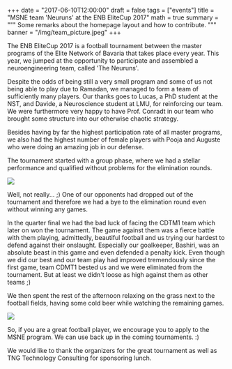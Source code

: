+++
date = "2017-06-10T12:00:00"
draft = false
tags = ["events"]
title = "MSNE team 'Neuruns' at the ENB EliteCup 2017" 
math = true
summary = """
Some remarks about the homepage layout and how to contribute.
"""
banner = "/img/team_picture.jpeg"
+++


The ENB EliteCup 2017 is a football tournament between the master programs of the Elite Network of Bavaria that takes place every year.
This year, we jumped at the opportunity to participate and assembled a neuroengineering team, called 'The Neuruns'.

Despite the odds of being still a very small program and some of us not being able to play due to Ramadan, we managed to form a team of sufficiently many players. 
Our thanks goes to Lucas, a PhD student at the NST, and ⁠⁠⁠Davide, a Neuroscience student at LMU, for reinforcing our team. 
We were furthermore very happy to have Prof. Conradt in our team who brought some structure into our otherwise chaotic strategy. 

Besides having by far the highest participation rate of all master programs, we also had the highest number of female players with Pooja and Auguste who were doing an amazing job in our defense. 


The tournament started with a group phase, where we had a stellar performance and qualified without problems for the elimination rounds. 

![](/img/football.jpeg)

Well, not really... ;) One of our opponents had dropped out of the tournament and therefore we had a bye to the elimination round even without winning any games. 

In the quarter final we had the bad luck of facing the CDTM1 team which later on won the tournament. The game against them was a fierce battle with them playing, admittedly, beautiful football and us trying our hardest to defend against their onslaught. Especially our goalkeeper, Bashiri, was an absolute beast in this game and even defended a penalty kick.
Even though we did our best and our team play had improved tremendously since the first game, team CDMT1 bested us and we were eliminated from the tournament. 
But at least we didn't loose as high against them as other teams ;) 


We then spent the rest of the afternoon relaxing on the grass next to the football fields, having some cold beer while watching the remaining games. 

![](/img/beer_selfie.jpeg)



So, if you are a great football player, we encourage you to apply to the MSNE program. We can use back up in the coming tournaments. :) 

We would like to thank the organizers for the great tournament as well as TNG Technology Consulting for sponsoring lunch. 




